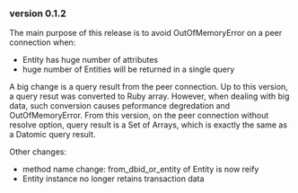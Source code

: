 ### version 0.1.2

The main purpose of this release is to avoid OutOfMemoryError on a peer
connection when:
- Entity has huge number of attributes
- huge number of Entities will be returned in a single query

A big change is a query result from the peer connection. Up to this
version, a query resut was converted to Ruby array. However, when
dealing with big data, such conversion causes peformance
degredation and OutOfMemoryError. From this version, on the peer
connection without resolve option, query result is a Set of
Arrays, which is exactly the same as a Datomic query result.

Other changes:
- method name change: from_dbid_or_entity of Entity is now reify
- Entity instance no longer retains transaction data

